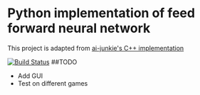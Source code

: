 # Python implementation of feed forward neural network 

This project is adapted from [ai-junkie's C++ implementation](http://www.ai-junkie.com/ann/evolved/nnt1.html)

[![Build Status](https://travis-ci.org/washt/NeuralNetPy.svg)](https://travis-ci.org/washt/NeuralNetPy)
##TODO
* Add GUI
* Test on different games
